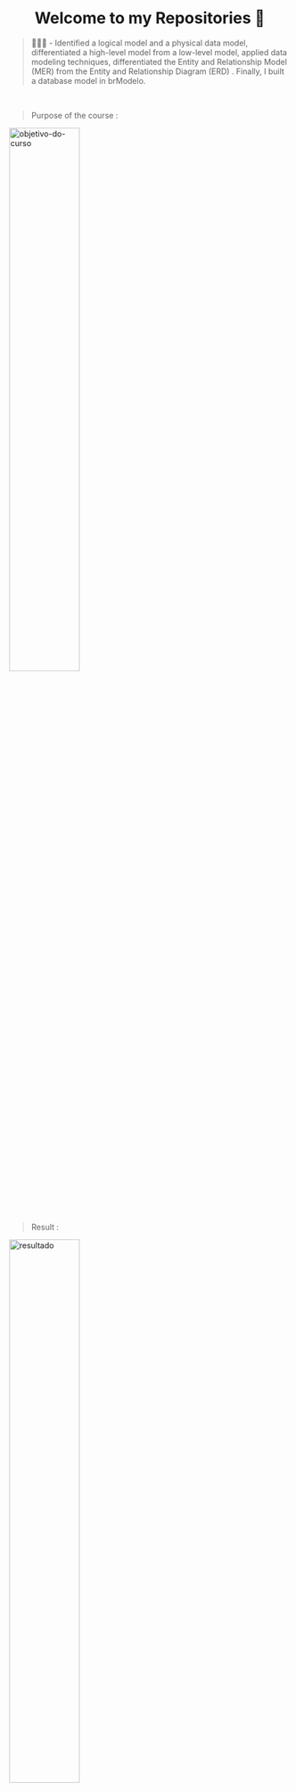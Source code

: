 <h1 align="center">Welcome to my Repositories 🤝</h1>

> 🌱👨‍💻 - Identified a logical model and a physical data model, differentiated a high-level model from a low-level model, applied data modeling techniques, differentiated the Entity and Relationship Model (MER) from the Entity and Relationship Diagram (ERD) . Finally, I built a database model in brModelo.
<br>

> Purpose of the course :
<img src="./1° Curso/imagem-dasafio.png" alt="objetivo-do-curso" width="50%">
<br>

> Result :
<img src="./1° Curso/resultado.jpg" alt="resultado" width="50%">

## Download

```sh
https://github.com/eucesar/Database-Modeling-Entities-Relationships-Attributes.git
```

## Cesar

👤 **Cesar Iglesias**

* Github: [@eucesar](https://github.com/eucesar)
* LinkedIn: [@Cesar Iglesias](https://www.linkedin.com/in/cesar-iglesias-tecnologia/)

***
